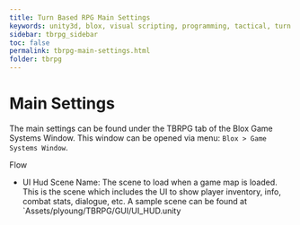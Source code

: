 ```yaml
---
title: Turn Based RPG Main Settings
keywords: unity3d, blox, visual scripting, programming, tactical, turn based rpg, tbrpg
sidebar: tbrpg_sidebar
toc: false
permalink: tbrpg-main-settings.html
folder: tbrpg
---
```


Main Settings
=============

The main settings can be found under the TBRPG tab of the Blox Game Systems Window. This window can be opened via menu: `Blox > Game Systems Window`.

Flow

- UI Hud Scene Name: The scene to load when a game map is loaded. This is the scene which includes the UI to show player inventory, info, combat stats, dialogue, etc. A sample scene can be found at `Assets/plyoung/TBRPG/GUI/UI_HUD.unity


